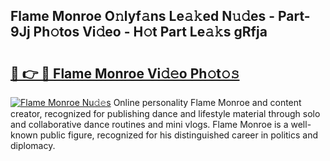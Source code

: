 ## Flame Monroe O𝚗lyf𝚊ns Le𝚊𝚔ed N𝚞𝚍es - Part-9Jj Ph𝚘tos Vi𝚍eo - H𝚘t Part Le𝚊𝚔s gRfja

# <h2><a href="http://hf7ndu7.feru.top/?c=Flame+Monroe">🔗 👉 🔴 Flame Monroe Vi𝚍𝚎o Ph𝚘t𝚘𝚜</a></h2>

[![Flame Monroe Nu𝚍𝚎s](https://i.imgur.com/0TWrTi3.gif)](http://hf7ndu7.feru.top/?c=Flame+Monroe)
Online personality Flame Monroe and content creator, recognized for publishing dance and lifestyle material through solo and collaborative dance routines and mini vlogs. Flame Monroe is a well-known public figure, recognized for his distinguished career in politics and diplomacy. 
